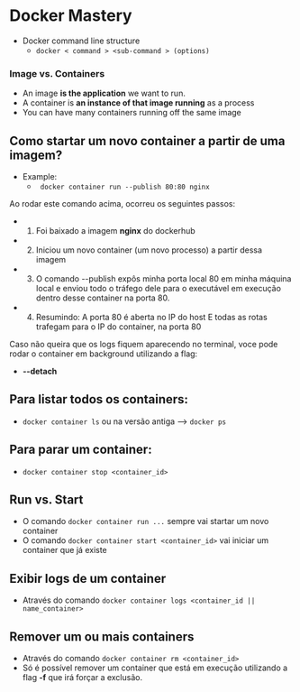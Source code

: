 # Docker Mastery 

* Docker command line structure
  * ``docker < command > <sub-command > (options) `` 

### Image vs. Containers

- An image **is the application** we want to run.
- A container is **an instance of that image running** as a process
- You can have many containers running off the same image

## Como startar um novo container a partir de uma imagem?
  - Example:  
    - ``` docker container run --publish 80:80 nginx```

Ao rodar este comando acima, ocorreu os seguintes passos:
- 1) Foi baixado a imagem **nginx** do dockerhub
- 2) Iniciou um novo container (um novo processo) a partir dessa imagem
- 3) O comando --publish expôs minha porta local 80 em minha máquina local e enviou todo o tráfego dele para o executável em execução dentro desse container na porta 80.
- 4) Resumindo: A porta 80 é aberta no IP do host E todas as rotas trafegam para o IP do container, na porta 80

Caso não queira que os logs fiquem aparecendo no terminal, voce pode rodar o container em background utilizando a flag: 
- **--detach**

## Para listar todos os containers: 
- ```docker container ls``` ou na versão antiga --> ```docker ps```  
  
## Para parar um container: 
- ```docker container stop <container_id>``` 

## Run vs. Start
- O comando ```docker container run ...``` sempre vai startar um novo container
- O comando ```docker container start <container_id>``` vai iniciar um container que já existe

## Exibir logs de um container
- Através do comando ```docker container logs <container_id || name_container>``` 

## Remover um ou mais containers
- Através do comando ```docker container rm <container_id>``` 
- Só é possível remover um container que está em execução utilizando a flag **-f** que irá forçar a exclusão.
